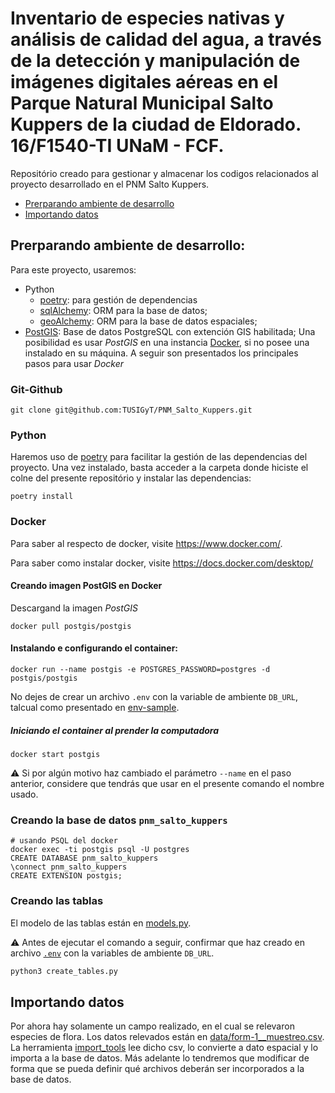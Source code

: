 # Inventario de especies nativas y análisis de calidad del agua, a través de la detección y manipulación de imágenes digitales aéreas en el Parque Natural Municipal Salto Kuppers de la ciudad de Eldorado. 16/F1540-TI UNaM - FCF.

Repositório creado para gestionar y almacenar los codigos relacionados al proyecto desarrollado en el PNM Salto Kuppers.

* [Prerparando ambiente de desarrollo](#Prerparando-ambiente-de-desarrollo)
* [Importando datos](#Importando-datos)

## Prerparando ambiente de desarrollo:
Para este proyecto, usaremos:

* Python
  * [poetry](https://python-poetry.org/): para gestión de dependencias
  * [sqlAlchemy](https://python-poetry.org/): ORM para la base de datos;
  * [geoAlchemy](https://python-poetry.org/): ORM para la base de datos espaciales;
* [PostGIS](https://postgis.net/): Base de datos PostgreSQL con extención GIS habilitada;
Una posibilidad es usar _PostGIS_ en una instancia [Docker](https://www.docker.com/), si no posee una instalado en su máquina.
A seguir son presentados los principales pasos para usar _Docker_

### Git-Github
`git clone git@github.com:TUSIGyT/PNM_Salto_Kuppers.git`

### Python
Haremos uso de [poetry](https://python-poetry.org/docs/#installation) para facilitar la gestión de las dependencias del proyecto.
Una vez instalado, basta acceder a la carpeta donde hiciste el colne del presente repositório y instalar las dependencias:

`poetry install`

### Docker
Para saber al respecto de docker, visite <https://www.docker.com/>.

Para saber como instalar docker, visite <https://docs.docker.com/desktop/>

#### Creando imagen PostGIS en Docker
Descargand la imagen _PostGIS_

`docker pull postgis/postgis`

#### Instalando e configurando el container:
`docker run --name postgis -e POSTGRES_PASSWORD=postgres -d postgis/postgis`

No dejes de crear un archivo `.env` con la variable de ambiente `DB_URL`, talcual como presentado en [env-sample](env-sample).

##### Iniciando el container al prender la computadora
`docker start postgis`

:warning: Si por algún motivo haz cambiado el parámetro `--name` en el paso anterior, considere que tendrás que usar en el presente comando el nombre usado.

### Creando la base de datos `pnm_salto_kuppers`
```commandline
# usando PSQL del docker 
docker exec -ti postgis psql -U postgres
CREATE DATABASE pnm_salto_kuppers
\connect pnm_salto_kuppers
CREATE EXTENSION postgis;
```

### Creando las tablas
El modelo de las tablas están en [models.py](models.py).

:warning: Antes de ejecutar el comando a seguir, confirmar que haz creado en archivo [`.env`](env-sample) con la variables de ambiente `DB_URL`.

```python
python3 create_tables.py
```

## Importando datos
Por ahora hay solamente un campo realizado, en el cual se relevaron especies de flora.
Los datos relevados están en [data/form-1__muestreo.csv](data/form-1__muestreo.csv).
La herramienta [import_tools](import_tools.py) lee dicho csv, lo convierte a dato espacial y lo importa a la base de datos.
Más adelante lo tendremos que modificar de forma que se pueda definir qué archivos deberán ser incorporados a la base de datos.
